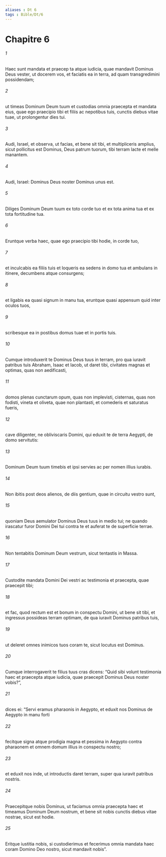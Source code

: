```yaml
---
aliases : Dt 6
tags : Bible/Dt/6
---
```


# Chapitre 6

###### 1
Haec sunt mandata et praecep ta atque iudicia, quae mandavit Dominus Deus vester, ut docerem vos, et faciatis ea in terra, ad quam transgredimini possidendam; 
###### 2
ut timeas Dominum Deum tuum et custodias omnia praecepta et mandata eius, quae ego praecipio tibi et filiis ac nepotibus tuis, cunctis diebus vitae tuae, ut prolongentur dies tui. 
###### 3
Audi, Israel, et observa, ut facias, et bene sit tibi, et multipliceris amplius, sicut pollicitus est Dominus, Deus patrum tuorum, tibi terram lacte et melle manantem.
###### 4
Audi, Israel: Dominus Deus noster Dominus unus est. 
###### 5
Diliges Dominum Deum tuum ex toto corde tuo et ex tota anima tua et ex tota fortitudine tua. 
###### 6
Eruntque verba haec, quae ego praecipio tibi hodie, in corde tuo, 
###### 7
et inculcabis ea filiis tuis et loqueris ea sedens in domo tua et ambulans in itinere, decumbens atque consurgens; 
###### 8
et ligabis ea quasi signum in manu tua, eruntque quasi appensum quid inter oculos tuos, 
###### 9
scribesque ea in postibus domus tuae et in portis tuis.
###### 10
Cumque introduxerit te Dominus Deus tuus in terram, pro qua iuravit patribus tuis Abraham, Isaac et Iacob, ut daret tibi, civitates magnas et optimas, quas non aedificasti, 
###### 11
domos plenas cunctarum opum, quas non implevisti, cisternas, quas non fodisti, vineta et oliveta, quae non plantasti, et comederis et saturatus fueris, 
###### 12
cave diligenter, ne obliviscaris Domini, qui eduxit te de terra Aegypti, de domo servitutis: 
###### 13
Dominum Deum tuum timebis et ipsi servies ac per nomen illius iurabis.
###### 14
Non ibitis post deos alienos, de diis gentium, quae in circuitu vestro sunt, 
###### 15
quoniam Deus aemulator Dominus Deus tuus in medio tui; ne quando irascatur furor Domini Dei tui contra te et auferat te de superficie terrae. 
###### 16
Non tentabitis Dominum Deum vestrum, sicut tentastis in Massa. 
###### 17
Custodite mandata Domini Dei vestri ac testimonia et praecepta, quae praecepit tibi; 
###### 18
et fac, quod rectum est et bonum in conspectu Domini, ut bene sit tibi, et ingressus possideas terram optimam, de qua iuravit Dominus patribus tuis, 
###### 19
ut deleret omnes inimicos tuos coram te, sicut locutus est Dominus. 
###### 20
Cumque interrogaverit te filius tuus cras dicens: “Quid sibi volunt testimonia haec et praecepta atque iudicia, quae praecepit Dominus Deus noster vobis?”, 
###### 21
dices ei: “Servi eramus pharaonis in Aegypto, et eduxit nos Dominus de Aegypto in manu forti 
###### 22
fecitque signa atque prodigia magna et pessima in Aegypto contra pharaonem et omnem domum illius in conspectu nostro; 
###### 23
et eduxit nos inde, ut introductis daret terram, super qua iuravit patribus nostris. 
###### 24
Praecepitque nobis Dominus, ut faciamus omnia praecepta haec et timeamus Dominum Deum nostrum, et bene sit nobis cunctis diebus vitae nostrae, sicut est hodie. 
###### 25
Eritque iustitia nobis, si custodierimus et fecerimus omnia mandata haec coram Domino Deo nostro, sicut mandavit nobis”.
